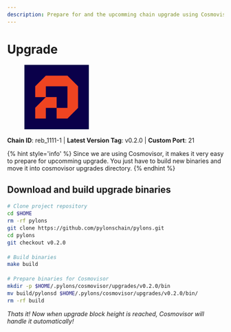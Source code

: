 ```yaml
---
description: Prepare for and the upcomming chain upgrade using Cosmovisor.
---
```


# Upgrade

<figure><img src="https://github.com/takeshi-val/Logo/raw/main/pylons.png" width="150" alt=""><figcaption></figcaption></figure>

**Chain ID**: reb_1111-1 | **Latest Version Tag**: v0.2.0 | **Custom Port**: 21

{% hint style='info' %}
Since we are using Cosmovisor, it makes it very easy to prepare for upcomming upgrade.
You just have to build new binaries and move it into cosmovisor upgrades directory.
{% endhint %}

## Download and build upgrade binaries

```bash
# Clone project repository
cd $HOME
rm -rf pylons
git clone https://github.com/pylonschain/pylons.git
cd pylons
git checkout v0.2.0

# Build binaries
make build

# Prepare binaries for Cosmovisor
mkdir -p $HOME/.pylons/cosmovisor/upgrades/v0.2.0/bin
mv build/pylonsd $HOME/.pylons/cosmovisor/upgrades/v0.2.0/bin/
rm -rf build
```

*Thats it! Now when upgrade block height is reached, Cosmovisor will handle it automatically!*
